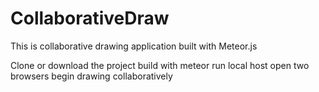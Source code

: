 # CollaborativeDraw
This is collaborative drawing application built with Meteor.js

Clone or download the project
build with meteor
run local host
open two browsers
begin drawing collaboratively
